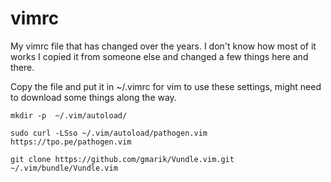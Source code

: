 # vimrc
My vimrc file that has changed over the years. I don't know how most of it works I copied it from someone else and changed a few things here and there.

Copy the file and put it in ~/.vimrc for vim to use these settings, might need to download some things along the way.

`mkdir -p  ~/.vim/autoload/`

`sudo curl -LSso ~/.vim/autoload/pathogen.vim https://tpo.pe/pathogen.vim`

`git clone https://github.com/gmarik/Vundle.vim.git ~/.vim/bundle/Vundle.vim`
